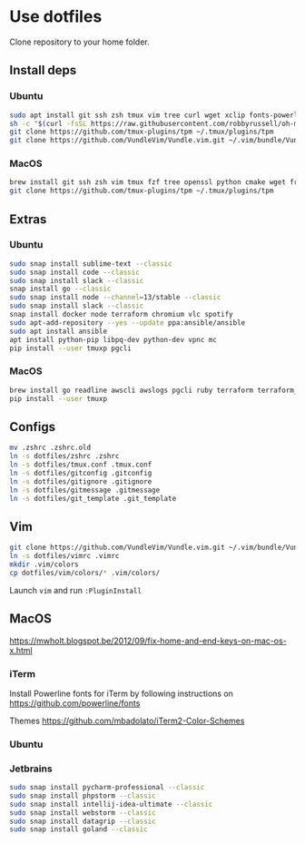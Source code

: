 # Use dotfiles

Clone repository to your home folder.

## Install deps

### Ubuntu

```bash
sudo apt install git ssh zsh tmux vim tree curl wget xclip fonts-powerline software-properties-common gcc make terminator
sh -c "$(curl -fsSL https://raw.githubusercontent.com/robbyrussell/oh-my-zsh/master/tools/install.sh)"
git clone https://github.com/tmux-plugins/tpm ~/.tmux/plugins/tpm
git clone https://github.com/VundleVim/Vundle.vim.git ~/.vim/bundle/Vundle.vim
```

### MacOS

```bash
brew install git ssh zsh vim tmux fzf tree openssl python cmake wget freetype
git clone https://github.com/tmux-plugins/tpm ~/.tmux/plugins/tpm
```

## Extras

### Ubuntu

```bash
sudo snap install sublime-text --classic
sudo snap install code --classic
sudo snap install slack --classic
snap install go --classic
sudo snap install node --channel=13/stable --classic
sudo snap install slack --classic
snap install docker node terraform chromium vlc spotify
sudo apt-add-repository --yes --update ppa:ansible/ansible
sudo apt install ansible
apt install python-pip libpq-dev python-dev vpnc mc
pip install --user tmuxp pgcli
```

### MacOS

```bash
brew install go readline awscli awslogs pgcli ruby terraform terraform_landscape composer jmeter lua jq dep node youtube-dl
pip install --user tmuxp
```

## Configs

```bash
mv .zshrc .zshrc.old
ln -s dotfiles/zshrc .zshrc
ln -s dotfiles/tmux.conf .tmux.conf
ln -s dotfiles/gitconfig .gitconfig
ln -s dotfiles/gitignore .gitignore
ln -s dotfiles/gitmessage .gitmessage
ln -s dotfiles/git_template .git_template
```

## Vim

```bash
git clone https://github.com/VundleVim/Vundle.vim.git ~/.vim/bundle/Vundle.vim
ln -s dotfiles/vimrc .vimrc
mkdir .vim/colors
cp dotfiles/vim/colors/* .vim/colors/
```

Launch `vim` and run `:PluginInstall`

## MacOS

https://mwholt.blogspot.be/2012/09/fix-home-and-end-keys-on-mac-os-x.html

### iTerm

Install Powerline fonts for iTerm by following instructions on https://github.com/powerline/fonts

Themes https://github.com/mbadolato/iTerm2-Color-Schemes

### Ubuntu

### Jetbrains

```bash
sudo snap install pycharm-professional --classic
sudo snap install phpstorm --classic
sudo snap install intellij-idea-ultimate --classic
sudo snap install webstorm --classic
sudo snap install datagrip --classic
sudo snap install goland --classic
```
